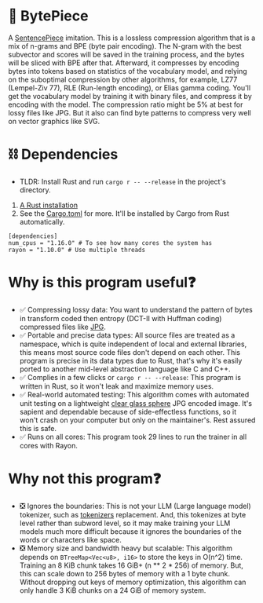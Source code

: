 # 🎉 BytePiece
A [SentencePiece](https://github.com/google/sentencepiece) imitation. This is a lossless compression algorithm that is a mix of n-grams and BPE (byte pair encoding). The N-gram with the best subvector and scores will be saved in the training process, and the bytes will be sliced with BPE after that. Afterward, it compresses by encoding bytes into tokens based on statistics of the vocabulary model, and relying on the suboptimal compression by other algorithms, for example, LZ77 (Lempel-Ziv 77), RLE (Run-length encoding), or Elias gamma coding. You'll get the vocabulary model by training it with binary files, and compress it by encoding with the model. The compression ratio might be 5% at best for lossy files like JPG. But it also can find byte patterns to compress very well on vector graphics like SVG.

# ⛓️ Dependencies
- TLDR: Install Rust and run `cargo r -- --release` in the project's directory.
1.	[A Rust installation](https://www.rust-lang.org/learn/get-started)
2.	See the [Cargo.toml](Cargo.toml) for more. It'll be installed by Cargo from Rust automatically.
```
[dependencies]
num_cpus = "1.16.0" # To see how many cores the system has
rayon = "1.10.0" # Use multiple threads
```

# Why is this program useful❓
- ✅ Compressing lossy data: You want to understand the pattern of bytes in transform coded then entropy (DCT-II with Huffman coding) compressed files like [JPG](https://en.wikipedia.org/wiki/JPEG#JPEG_codec_example).  
- ✅ Portable and precise data types: All source files are treated as a namespace, which is quite independent of local and external libraries, this means most source code files don't depend on each other. This program is precise in its data types due to Rust, that's why it's easily ported to another mid-level abstraction language like C and C++.  
- ✅ Complies in a few clicks or `cargo r -- --release`: This program is written in Rust, so it won't leak and maximize memory uses.  
- ✅ Real-world automated testing: This algorithm comes with automated unit testing on a lightweight [clear glass sphere](pexels-pixabay-302743.jpg) JPG encoded image. It's sapient and dependable because of side-effectless functions, so it won't crash on your computer but only on the maintainer's. Rest assured this is safe.  
- ✅ Runs on all cores: This program took 29 lines to run the trainer in all cores with Rayon.

# Why not this program❓
- ❎ Ignores the boundaries: This is not your LLM (Large language model) tokenizer, such as [tokenizers](https://github.com/huggingface/tokenizers) replacement. And, this tokenizes at byte level rather than subword level, so it may make training your LLM models much more difficult because it ignores the boundaries of the words or characters like space.  
- ❎ Memory size and bandwidth heavy but scalable: This algorithm depends on `BTreeMap<Vec<u8>, i16>` to store the keys in O(n^2) time. Training an 8 KiB chunk takes 16 GiB+ (n ** 2 * 256) of memory. But, this can scale down to 256 bytes of memory with a 1 byte chunk. Without dropping out keys of memory optimization, this algorithm can only handle 3 KiB chunks on a 24 GiB of memory system.  
